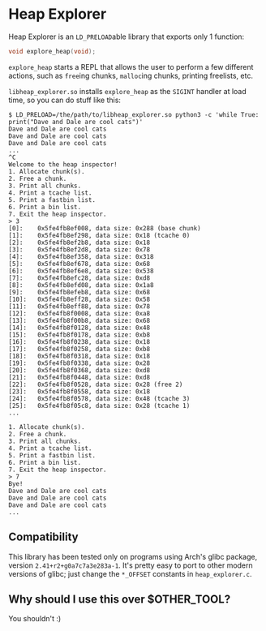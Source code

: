 # Heap Explorer

Heap Explorer is an `LD_PRELOAD`able library that exports only 1 function:
```C
void explore_heap(void);
```

`explore_heap` starts a REPL that allows the user to perform a few different actions, such as `free`ing chunks, `malloc`ing chunks, printing freelists, etc.

`libheap_explorer.so` installs `explore_heap` as the `SIGINT` handler at load time, so you can do stuff like this:
```
$ LD_PRELOAD=/the/path/to/libheap_explorer.so python3 -c 'while True: print("Dave and Dale are cool cats")'
Dave and Dale are cool cats
Dave and Dale are cool cats
Dave and Dale are cool cats
...
^C
Welcome to the heap inspector!
1. Allocate chunk(s).
2. Free a chunk.
3. Print all chunks.
4. Print a tcache list.
5. Print a fastbin list.
6. Print a bin list.
7. Exit the heap inspector.
> 3
[0]:	0x5fe4fb8ef008, data size: 0x288 (base chunk)
[1]:	0x5fe4fb8ef298, data size: 0x18 (tcache 0)
[2]:	0x5fe4fb8ef2b8, data size: 0x18
[3]:	0x5fe4fb8ef2d8, data size: 0x78
[4]:	0x5fe4fb8ef358, data size: 0x318
[5]:	0x5fe4fb8ef678, data size: 0x68
[6]:	0x5fe4fb8ef6e8, data size: 0x538
[7]:	0x5fe4fb8efc28, data size: 0xd8
[8]:	0x5fe4fb8efd08, data size: 0x1a8
[9]:	0x5fe4fb8efeb8, data size: 0x68
[10]:	0x5fe4fb8eff28, data size: 0x58
[11]:	0x5fe4fb8eff88, data size: 0x78
[12]:	0x5fe4fb8f0008, data size: 0xa8
[13]:	0x5fe4fb8f00b8, data size: 0x68
[14]:	0x5fe4fb8f0128, data size: 0x48
[15]:	0x5fe4fb8f0178, data size: 0xb8
[16]:	0x5fe4fb8f0238, data size: 0x18
[17]:	0x5fe4fb8f0258, data size: 0xb8
[18]:	0x5fe4fb8f0318, data size: 0x18
[19]:	0x5fe4fb8f0338, data size: 0x28
[20]:	0x5fe4fb8f0368, data size: 0xd8
[21]:	0x5fe4fb8f0448, data size: 0xd8
[22]:	0x5fe4fb8f0528, data size: 0x28 (free 2)
[23]:	0x5fe4fb8f0558, data size: 0x18
[24]:	0x5fe4fb8f0578, data size: 0x48 (tcache 3)
[25]:	0x5fe4fb8f05c8, data size: 0x28 (tcache 1)
...

1. Allocate chunk(s).
2. Free a chunk.
3. Print all chunks.
4. Print a tcache list.
5. Print a fastbin list.
6. Print a bin list.
7. Exit the heap inspector.
> 7
Bye!
Dave and Dale are cool cats
Dave and Dale are cool cats
Dave and Dale are cool cats
...
```

## Compatibility

This library has been tested only on programs using Arch's glibc package, version `2.41+r2+g0a7c7a3e283a-1`.
It's pretty easy to port to other modern versions of glibc; just change the `*_OFFSET` constants in `heap_explorer.c`.

## Why should I use this over $OTHER_TOOL?

You shouldn't :)
